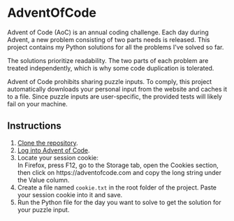 # AdventOfCode

Advent of Code (AoC) is an annual coding challenge.
Each day during Advent, a new problem consisting of two parts needs is released.
This project contains my Python solutions for all the problems I've solved so far.

The solutions prioritize readability.
The two parts of each problem are treated independently, which is why some code duplication is tolerated.

Advent of Code prohibits sharing puzzle inputs.
To comply, this project automatically downloads your personal input from the website and caches it to a file.
Since puzzle inputs are user-specific, the provided tests will likely fail on your machine.

## Instructions

1. [Clone the repository](https://github.com/denial-of-service/AdventOfCode/archive/refs/heads/master.zip).
1. [Log into Advent of Code](https://adventofcode.com/auth/login).
1. Locate your session cookie:  
   In Firefox, press F12, go to the Storage tab, open the Cookies section,
   then click on https<nolink>://adventofcode.com and copy the long string under the Value column.
1. Create a file named `cookie.txt` in the root folder of the project.
   Paste your session cookie into it and save.
1. Run the Python file for the day you want to solve to get the solution for your puzzle input.
